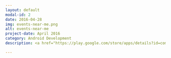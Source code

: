 ```yaml
---
layout: default
modal-id: 2
date: 2016-04-28
img: events-near-me.png
alt: events-near-me
project-date: April 2016
category: Android Development
description: <a href="https://play.google.com/store/apps/details?id=com.me.events.near" target="_blank">Events Near Me!</a> is an application where you can find all Public Events near you and in any other place around the earth!Builted using Facebook και Google Places API.

---
```

